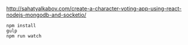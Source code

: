 http://sahatyalkabov.com/create-a-character-voting-app-using-react-nodejs-mongodb-and-socketio/

```
npm install
gulp
npm run watch
```
